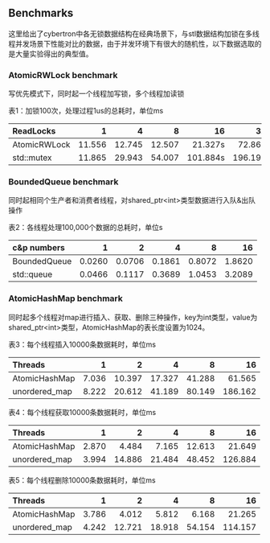 ## Benchmarks
这里给出了cybertron中各无锁数据结构在经典场景下，与stl数据结构加锁在多线程并发场景下性能对比的数据，由于并发环境下有很大的随机性，以下数据选取的是大量实验得出的典型值。

### AtomicRWLock benchmark
写优先模式下，同时起一个线程加写锁，多个线程加读锁

表1：加锁100次，处理过程1us的总耗时，单位ms

|ReadLocks    |1      |4      |8      |16       |32      |
|:------------|------:|------:|------:|--------:|-------:|
|AtomicRWLock |11.556 |12.745 |12.507 |21.327s  |72.869  |
|std::mutex   |11.865 |29.943 |54.007 |101.884s |196.195 |


### BoundedQueue benchmark
同时起相同个生产者和消费者线程，对shared_ptr&lt;int&gt;类型数据进行入队&出队操作

表2：各线程处理100,000个数据的总耗时，单位s

|c&p numbers  |1      |2      |4      |8      |16     |
|:------------|------:|------:|------:|------:|------:|
|BoundedQueue |0.0260 |0.0706 |0.1861 |0.8072 |1.8620 |
|std::queue   |0.0466 |0.1117 |0.3689 |1.0453 |3.2089 |

### AtomicHashMap benchmark
同时起多个线程对map进行插入、获取、删除三种操作，key为int类型，value为shared_ptr&lt;int&gt;类型，AtomicHashMap的表长度设置为1024。

表3：每个线程插入10000条数据耗时，单位ms

|Threads       | 1    | 2     | 4     | 8     | 16     |
|:-------------|-----:|------:|------:|------:|-------:|
|AtomicHashMap |7.036 |10.397 |17.327 |41.288 |61.565  |
|unordered_map |8.222 |20.612 |41.189 |80.149 |186.162 |

表4：每个线程获取10000条数据耗时，单位ms

|Threads       | 1    | 2     | 4     | 8     | 16     |
|:-------------|-----:|------:|------:|------:|-------:|
|AtomicHashMap |2.870 |4.484  |7.165  |12.613 |21.649  |
|unordered_map |3.994 |14.886 |21.484 |48.452 |126.884 |

表5：每个线程删除10000条数据耗时，单位ms

|Threads       | 1    | 2     | 4     | 8     | 16     |
|:-------------|-----:|------:|------:|------:|-------:|
|AtomicHashMap |3.786 |4.012  |5.812  |6.168  |21.265  |
|unordered_map |4.242 |12.721 |18.918 |54.154 |114.157 |
